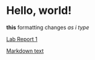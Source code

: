 # Hello, world!
**this** formatting changes *as i type*

[Lab Report 1](https://jaevent.github.io/cse15l-lab-reports/lab-report-1-week-0)

[Markdown text](https://jaevent.github.io/cse15l-lab-reports/markdown)
